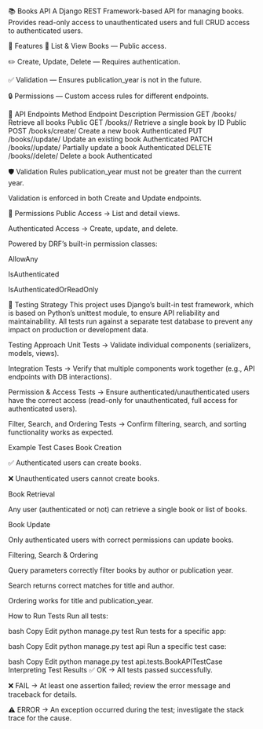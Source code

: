 📚 Books API
A Django REST Framework-based API for managing books.
Provides read-only access to unauthenticated users and full CRUD access to authenticated users.

🚀 Features
📖 List & View Books — Public access.

✏️ Create, Update, Delete — Requires authentication.

✅ Validation — Ensures publication_year is not in the future.

🔒 Permissions — Custom access rules for different endpoints.

📡 API Endpoints
Method	Endpoint	Description	Permission
GET	/books/	Retrieve all books	Public
GET	/books/<id>/	Retrieve a single book by ID	Public
POST	/books/create/	Create a new book	Authenticated
PUT	/books/<id>/update/	Update an existing book	Authenticated
PATCH	/books/<id>/update/	Partially update a book	Authenticated
DELETE	/books/<id>/delete/	Delete a book	Authenticated

🛡️ Validation Rules
publication_year must not be greater than the current year.

Validation is enforced in both Create and Update endpoints.

🔑 Permissions
Public Access → List and detail views.

Authenticated Access → Create, update, and delete.

Powered by DRF’s built-in permission classes:

AllowAny

IsAuthenticated

IsAuthenticatedOrReadOnly

🧪 Testing Strategy
This project uses Django’s built-in test framework, which is based on Python’s unittest module, to ensure API reliability and maintainability.
All tests run against a separate test database to prevent any impact on production or development data.

Testing Approach
Unit Tests → Validate individual components (serializers, models, views).

Integration Tests → Verify that multiple components work together (e.g., API endpoints with DB interactions).

Permission & Access Tests → Ensure authenticated/unauthenticated users have the correct access (read-only for unauthenticated, full access for authenticated users).

Filter, Search, and Ordering Tests → Confirm filtering, search, and sorting functionality works as expected.

Example Test Cases
Book Creation

✅ Authenticated users can create books.

❌ Unauthenticated users cannot create books.

Book Retrieval

Any user (authenticated or not) can retrieve a single book or list of books.

Book Update

Only authenticated users with correct permissions can update books.

Filtering, Search & Ordering

Query parameters correctly filter books by author or publication year.

Search returns correct matches for title and author.

Ordering works for title and publication_year.

How to Run Tests
Run all tests:

bash
Copy
Edit
python manage.py test
Run tests for a specific app:

bash
Copy
Edit
python manage.py test api
Run a specific test case:

bash
Copy
Edit
python manage.py test api.tests.BookAPITestCase
Interpreting Test Results
✅ OK → All tests passed successfully.

❌ FAIL → At least one assertion failed; review the error message and traceback for details.

⚠️ ERROR → An exception occurred during the test; investigate the stack trace for the cause.